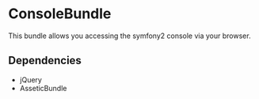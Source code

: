 ConsoleBundle
=============

This bundle allows you accessing the symfony2 console via your browser.


Dependencies
------------

 * jQuery
 * AsseticBundle